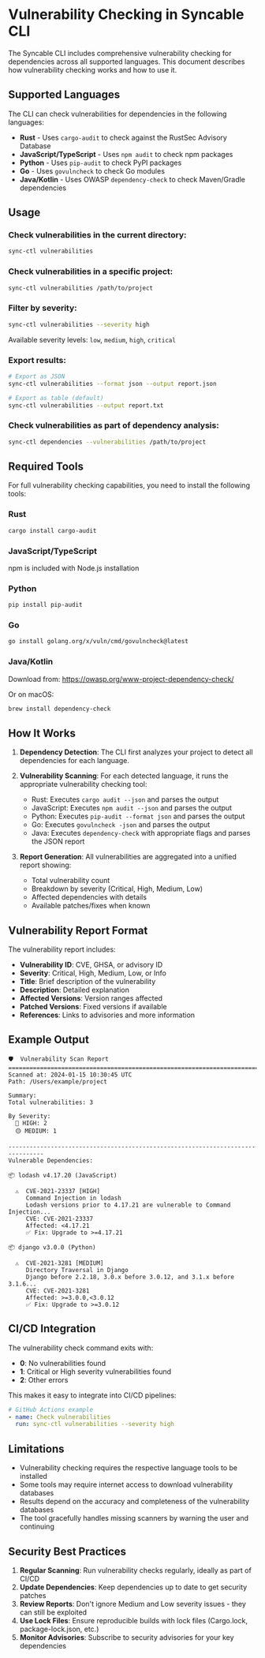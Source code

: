 # Vulnerability Checking in Syncable CLI

The Syncable CLI includes comprehensive vulnerability checking for dependencies across all supported languages. This document describes how vulnerability checking works and how to use it.

## Supported Languages

The CLI can check vulnerabilities for dependencies in the following languages:

- **Rust** - Uses `cargo-audit` to check against the RustSec Advisory Database
- **JavaScript/TypeScript** - Uses `npm audit` to check npm packages
- **Python** - Uses `pip-audit` to check PyPI packages
- **Go** - Uses `govulncheck` to check Go modules
- **Java/Kotlin** - Uses OWASP `dependency-check` to check Maven/Gradle dependencies

## Usage

### Check vulnerabilities in the current directory:
```bash
sync-ctl vulnerabilities
```

### Check vulnerabilities in a specific project:
```bash
sync-ctl vulnerabilities /path/to/project
```

### Filter by severity:
```bash
sync-ctl vulnerabilities --severity high
```

Available severity levels: `low`, `medium`, `high`, `critical`

### Export results:
```bash
# Export as JSON
sync-ctl vulnerabilities --format json --output report.json

# Export as table (default)
sync-ctl vulnerabilities --output report.txt
```

### Check vulnerabilities as part of dependency analysis:
```bash
sync-ctl dependencies --vulnerabilities /path/to/project
```

## Required Tools

For full vulnerability checking capabilities, you need to install the following tools:

### Rust
```bash
cargo install cargo-audit
```

### JavaScript/TypeScript
npm is included with Node.js installation

### Python
```bash
pip install pip-audit
```

### Go
```bash
go install golang.org/x/vuln/cmd/govulncheck@latest
```

### Java/Kotlin
Download from: https://owasp.org/www-project-dependency-check/

Or on macOS:
```bash
brew install dependency-check
```

## How It Works

1. **Dependency Detection**: The CLI first analyzes your project to detect all dependencies for each language.

2. **Vulnerability Scanning**: For each detected language, it runs the appropriate vulnerability checking tool:
   - Rust: Executes `cargo audit --json` and parses the output
   - JavaScript: Executes `npm audit --json` and parses the output
   - Python: Executes `pip-audit --format json` and parses the output
   - Go: Executes `govulncheck -json` and parses the output
   - Java: Executes `dependency-check` with appropriate flags and parses the JSON report

3. **Report Generation**: All vulnerabilities are aggregated into a unified report showing:
   - Total vulnerability count
   - Breakdown by severity (Critical, High, Medium, Low)
   - Affected dependencies with details
   - Available patches/fixes when known

## Vulnerability Report Format

The vulnerability report includes:

- **Vulnerability ID**: CVE, GHSA, or advisory ID
- **Severity**: Critical, High, Medium, Low, or Info
- **Title**: Brief description of the vulnerability
- **Description**: Detailed explanation
- **Affected Versions**: Version ranges affected
- **Patched Versions**: Fixed versions if available
- **References**: Links to advisories and more information

## Example Output

```
🛡️  Vulnerability Scan Report
================================================================================
Scanned at: 2024-01-15 10:30:45 UTC
Path: /Users/example/project

Summary:
Total vulnerabilities: 3

By Severity:
  🔴 HIGH: 2
  🟡 MEDIUM: 1

--------------------------------------------------------------------------------
Vulnerable Dependencies:

📦 lodash v4.17.20 (JavaScript)

  ⚠️  CVE-2021-23337 [HIGH]
     Command Injection in lodash
     Lodash versions prior to 4.17.21 are vulnerable to Command Injection...
     CVE: CVE-2021-23337
     Affected: <4.17.21
     ✅ Fix: Upgrade to >=4.17.21

📦 django v3.0.0 (Python)

  ⚠️  CVE-2021-3281 [MEDIUM]
     Directory Traversal in Django
     Django before 2.2.18, 3.0.x before 3.0.12, and 3.1.x before 3.1.6...
     CVE: CVE-2021-3281
     Affected: >=3.0.0,<3.0.12
     ✅ Fix: Upgrade to >=3.0.12
```

## CI/CD Integration

The vulnerability check command exits with:
- **0**: No vulnerabilities found
- **1**: Critical or High severity vulnerabilities found
- **2**: Other errors

This makes it easy to integrate into CI/CD pipelines:

```yaml
# GitHub Actions example
- name: Check vulnerabilities
  run: sync-ctl vulnerabilities --severity high
```

## Limitations

- Vulnerability checking requires the respective language tools to be installed
- Some tools may require internet access to download vulnerability databases
- Results depend on the accuracy and completeness of the vulnerability databases
- The tool gracefully handles missing scanners by warning the user and continuing

## Security Best Practices

1. **Regular Scanning**: Run vulnerability checks regularly, ideally as part of CI/CD
2. **Update Dependencies**: Keep dependencies up to date to get security patches
3. **Review Reports**: Don't ignore Medium and Low severity issues - they can still be exploited
4. **Use Lock Files**: Ensure reproducible builds with lock files (Cargo.lock, package-lock.json, etc.)
5. **Monitor Advisories**: Subscribe to security advisories for your key dependencies 
